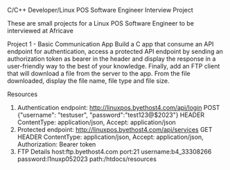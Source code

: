 C/C++ Developer/Linux POS Software Engineer Interview Project

These are small projects for a Linux POS Software Engineer to be interviewed at Africave

Project 1 - Basic Communication App
Build a C app that consume an API endpoint for authentication, access a protected API endpoint by sending an authorization token as bearer in the header and display the response in a user-friendly way to the best of your knowledge. Finally, add an FTP client that will download a file from the server to the app. From the file downloaded, display the file name, file type and file size.

Resources
1. Authentication endpoint: http://linuxpos.byethost4.com/api/login
    POST {"username": "testuser", "password":"test123@$2023"} 
    HEADER ContentType: application/json, Accept: application/json
2. Protected endpoint: http://linuxpos.byethost4.com/api/services
    GET
    HEADER ContentType: application/json, Accept: application/json, Authorization: Bearer token
3. FTP Details
    host:ftp.byethost4.com
    port:21
    username:b4_33308266
    password:l1nuxp052023
    path:/htdocs/resources
